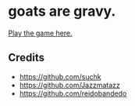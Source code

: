 # goats are gravy.
[Play the game here.](https://ddh.github.io/goats-on-a-hill/)

## Credits
* https://github.com/suchk
* https://github.com/Jazzmatazz
* https://github.com/reidobandedo
